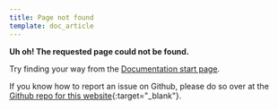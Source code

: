 ```yaml
---
title: Page not found
template: doc_article
---
```


**Uh oh! The requested page could not be found.**

Try finding your way from the [Documentation start page](/docs).

If you know how to report an issue on Github, please do so over at the [Github repo for this website](https://github.com/typescene/typescene.github.io){:target="_blank"}.
